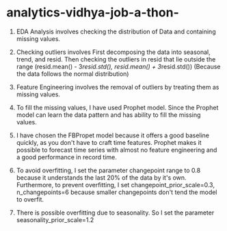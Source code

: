 # analytics-vidhya-job-a-thon-

1. EDA Analysis involves checking the distribution of Data and containing missing values.

2. Checking outliers involves First decomposing the data into seasonal, trend, and resid. Then checking the outliers in resid that lie outside the range (resid.mean() - 3*resid.std(), resid.mean() + 3*resid.std()) (Because the data follows the normal distribution)

3. Feature Engineering involves the removal of outliers by treating them as missing values.

4. To fill the missing values, I have used Prophet model. Since the Prophet model can learn the data pattern and has ability to fill the missing values.

5. I have chosen the FBPropet model because it offers a good baseline quickly, as you don't have to craft time features. Prophet makes it possible to forecast time series with almost no feature engineering and a good performance in record time.

6. To avoid overfitting, I set the parameter changepoint range to 0.8 because it understands the last 20% of the data by it's own. Furthermore, to prevent overfitting, I set changepoint_prior_scale=0.3, n_changepoints=6 because smaller changepoints don't tend the model to overfit.

7. There is possible overfitting due to seasonality. So I set the parameter seasonality_prior_scale=1.2
